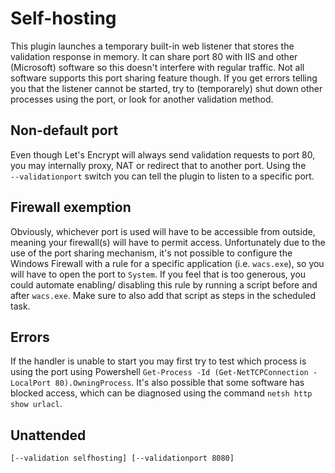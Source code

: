 ---
---
# Self-hosting
This plugin launches a temporary built-in web listener that stores the validation 
response in memory. It can share port 80 with IIS and other (Microsoft) software 
so this doesn't interfere with regular traffic. Not all software supports this 
port sharing feature though. If you get errors telling you that the listener 
cannot be started, try to (temporarely) shut down other processes  using the 
port, or look for another validation method.

## Non-default port
Even though Let's Encrypt will always send validation requests to port 80, 
you may internally proxy, NAT or redirect that to another port. Using the 
`‑‑validationport` switch you can tell the plugin to listen to a specific port.

## Firewall exemption
Obviously, whichever port is used will have to be accessible from outside, meaning
your firewall(s) will have to permit access. Unfortunately due to the use of the
port sharing mechanism, it's not possible to configure the Windows Firewall with
a rule for a specific application (i.e. `wacs.exe`), so you will have to open the 
port to `System`. If you feel that is too generous, you could automate enabling/
disabling this rule by running a script before and after `wacs.exe`. Make sure to
also add that script as steps in the scheduled task.

## Errors
If the handler is unable to start you may first try to test which process is using
the port using Powershell `Get-Process -Id (Get-NetTCPConnection -LocalPort 80).OwningProcess`.
It's also possible that some software has blocked access, which can be diagnosed using 
the command `netsh http show urlacl`.

## Unattended 
`[‑‑validation selfhosting] [‑‑validationport 8080]`